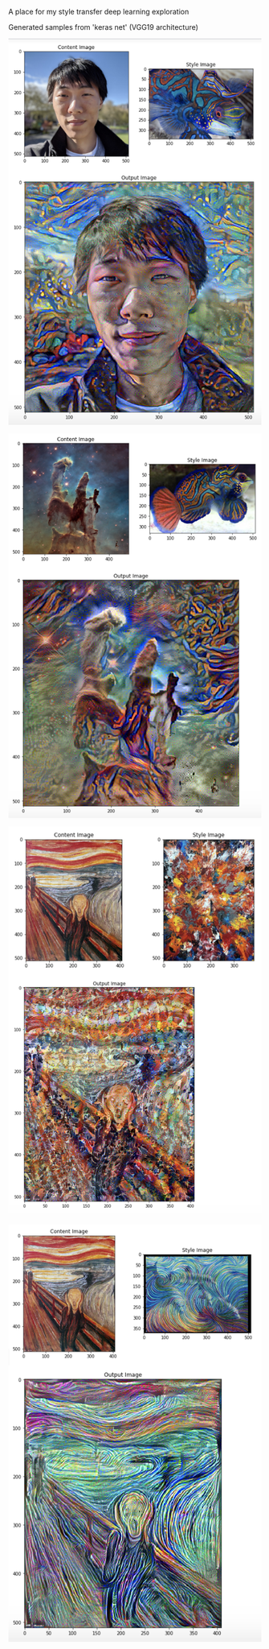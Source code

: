 A place for my style transfer deep learning exploration

Generated samples from 'keras net' (VGG19 architecture)

![sample1](https://github.com/umarmomen/codingProjects/blob/master/styletransfer/images/Screen%20Shot%202019-12-06%20at%204.43.44%20PM.png)

![sample2](https://github.com/umarmomen/codingProjects/blob/master/styletransfer/images/Screen%20Shot%202019-12-06%20at%204.43.55%20PM.png)

![sample3](https://github.com/umarmomen/codingProjects/blob/master/styletransfer/images/Screen%20Shot%202019-12-06%20at%204.44.05%20PM.png)

![sample4](https://github.com/umarmomen/codingProjects/blob/master/styletransfer/images/Screen%20Shot%202019-12-06%20at%204.44.22%20PM.png)
